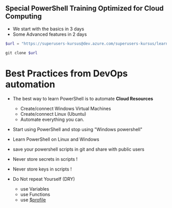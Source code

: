 
## Special PowerShell Training Optimized for Cloud Computing

- We start with the basics in 3 days
- Some Advanced features in 2 days


```powershell
$url = "https://superusers-kursus@dev.azure.com/superusers-kursus/learning-powershell/_git/practical-powershell"

git clone $url
```



# Best Practices from DevOps automation

- The best way to learn PowerShell is to automate **Cloud Resources**
  - Create/connect Windows Virtual Machines 
  - Create/connect Linux (Ubuntu)  
  - Automate everything you can.

- Start using PowerShell and stop using "Windows powershell"

- Learn PowerShell on Linux and Windows 

- save your powershell scripts in git and share with public users

- Never store secrets in scripts !
- Never store keys in scripts !

- Do Not repeat Yourself (DRY)
  - use Variables
  - use Functions
  - use [$profile](https://dev.azure.com/superusers-kursus/learning-powershell/_wiki/wikis/kursus-powershell.wiki/750/Profile)
  


